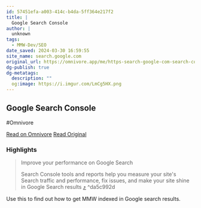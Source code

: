 ```yaml
---
id: 57451efa-a003-414c-b4da-5ff364e217f2
title: |
  Google Search Console
author: |
  unknown
tags:
  - MMW-Dev/SEO
date_saved: 2024-03-30 16:59:55
site_name: search.google.com
original_url: https://omnivore.app/me/https-search-google-com-search-console-about-18e8d839007
dg-publish: true
dg-metatags:
  description: ""
  og:image: https://i.imgur.com/LmCg5HX.png
---
```


## Google Search Console
#Omnivore

[Read on Omnivore](https://omnivore.app/me/https-search-google-com-search-console-about-18e8d839007)
[Read Original](https://search.google.com/search-console/about)

### Highlights

> Improve your performance on Google Search
> 
> Search Console tools and reports help you measure your site's Search traffic and performance, fix issues, and make your site shine in Google Search results [⤴️](https://omnivore.app/me/https-search-google-com-search-console-about-18e8d839007#da5c992d-6a77-4ab8-ba42-61e6a8eee680)  ^da5c992d

Use this to find out how to get MMW indexed in Google search results.

